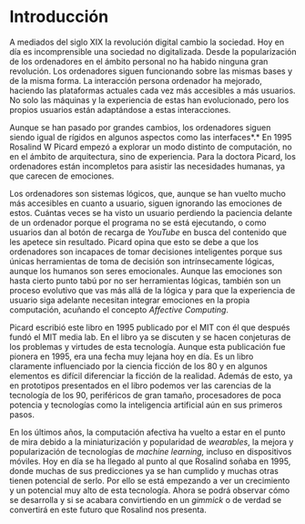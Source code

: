 # Introducción

A mediados del siglo XIX la revolución digital cambio la sociedad. Hoy en día es incomprensible una sociedad no digitalizada. Desde la popularización de los ordenadores en el ámbito personal no ha habido ninguna gran revolución. Los ordenadores siguen funcionando sobre las mismas bases y de la misma forma. La interacción persona ordenador ha mejorado, haciendo las plataformas actuales cada vez más accesibles a más usuarios. No solo las máquinas y la experiencia de estas han evolucionado, pero los propios usuarios están adaptándose a estas interacciones.

Aunque se han pasado por grandes cambios, los ordenadores siguen siendo igual de rígidos en algunos aspectos como las interfaces*.* En 1995 Rosalind W Picard empezó a explorar un modo distinto de computación, no en el ámbito de arquitectura, sino de experiencia. Para la doctora Picard, los ordenadores están incompletos para asistir las necesidades humanas, ya que carecen de emociones. 

Los ordenadores son sistemas lógicos, que, aunque se han vuelto mucho más accesibles en cuanto a usuario, siguen ignorando las emociones de estos. Cuántas veces se ha visto un usuario perdiendo la paciencia delante de un ordenador porque el programa no se está ejecutando, o como usuarios dan al botón de recarga de *YouTube* en busca del contenido que les apetece sin resultado. Picard opina que esto se debe a que los ordenadores son incapaces de tomar decisiones inteligentes porque sus únicas herramientas de toma de decisión son intrínsecamente lógicas, aunque los humanos son seres emocionales. Aunque las emociones son hasta cierto punto tabú por no ser herramientas lógicas, también son un proceso evolutivo que vas más allá de la lógica y para que la experiencia de usuario siga adelante necesitan integrar emociones en la propia computación, acuñando el concepto *Affective Computing*.

Picard escribió este libro en 1995 publicado por el MIT con él que después fundó el MIT media lab. En el libro ya se discuten y se hacen conjeturas de los problemas y virtudes de esta tecnología. Aunque esta publicación fue pionera en 1995, era una fecha muy lejana hoy en día. Es un libro claramente influenciado por la ciencia ficción de los 80 y en algunos elementos es difícil diferenciar la ficción de la realidad. Además de esto, ya en prototipos presentados en el libro podemos ver las carencias de la tecnología de los 90, periféricos de gran tamaño, procesadores de poca potencia y tecnologías como la inteligencia artificial aún en sus primeros pasos.

En los últimos años, la computación afectiva ha vuelto a estar en el punto de mira debido a la miniaturización y popularidad de *wearables*, la mejora y popularización de tecnologías de *machine learning,* incluso en dispositivos móviles. Hoy en día se ha llegado al punto al que Rosalind soñaba en 1995, donde muchas de sus predicciones ya se han cumplido y muchas otras tienen potencial de serlo. Por ello se está empezando a ver un crecimiento y un potencial muy alto de esta tecnología. Ahora se podrá observar cómo se desarrolla y si se acabara convirtiendo en un *gimmick* o de verdad se convertirá en este futuro que Rosalind nos presenta.
